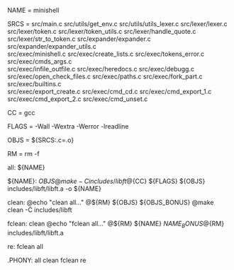 NAME	= minishell

SRCS	=	src/main.c src/utils/get_env.c src/utils/utils_lexer.c src/lexer/lexer.c \
			src/lexer/token.c src/lexer/token_utils.c src/lexer/handle_quote.c \
			src/lexer/str_to_token.c src/expander/expander.c src/expander/expander_utils.c \
			src/exec/minishell.c src/exec/create_lists.c src/exec/tokens_error.c src/exec/cmds_args.c \
			src/exec/infile_outfile.c src/exec/heredocs.c src/exec/debugg.c \
		  	src/exec/open_check_files.c src/exec/paths.c src/exec/fork_part.c src/exec/builtins.c \
		   	src/exec/export_create.c src/exec/cmd_cd.c src/exec/cmd_export_1.c src/exec/cmd_export_2.c src/exec/cmd_unset.c

CC	= gcc

FLAGS	= -Wall -Wextra -Werror -lreadline

OBJS	= ${SRCS:.c=.o}

RM	= rm -f

all:	${NAME}

${NAME}:	${OBJS}
		@make -C includes/libft
		@${CC} ${FLAGS} ${OBJS} includes/libft/libft.a -o ${NAME}

clean:
		@echo "clean all..."
		@${RM} ${OBJS} ${OBJS_BONUS}
		@make clean -C includes/libft

fclean:	clean
		@echo "fclean all..."
		@${RM} ${NAME} ${NAME_BONUS}
		@${RM} includes/libft/libft.a

re:	fclean all

.PHONY:	all clean fclean re